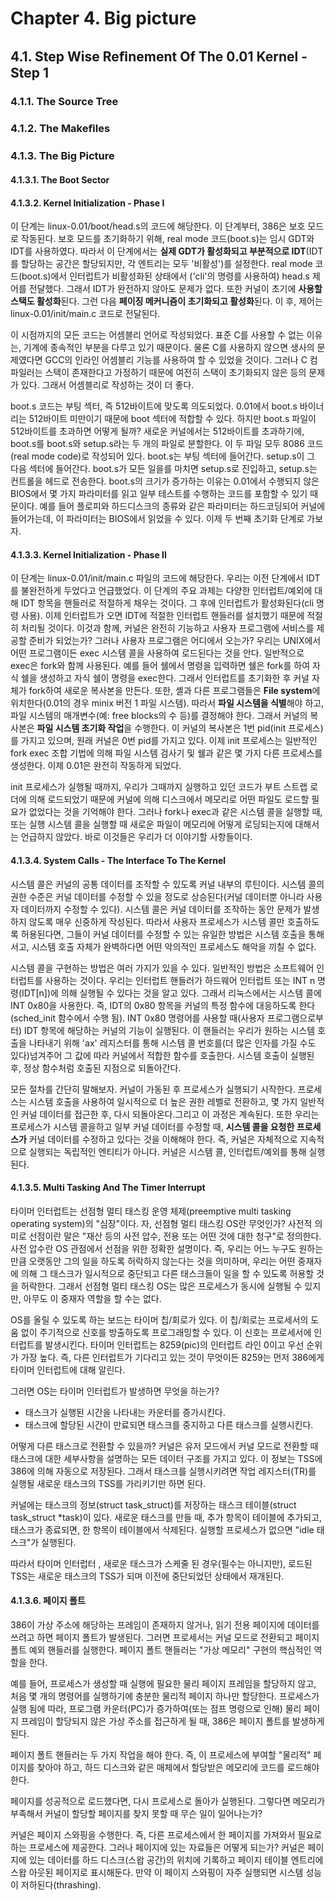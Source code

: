 # Chapter 4. Big picture

## 4.1. Step Wise Reﬁnement Of The 0.01 Kernel - Step 1

### 4.1.1. The Source Tree

### 4.1.2. The Makeﬁles

### 4.1.3. The Big Picture

#### 4.1.3.1. The Boot Sector

#### 4.1.3.2. Kernel Initialization - Phase I

이 단계는 linux-0.01/boot/head.s의 코드에 해당한다. 이 단계부터, 386은 보호 모드로 작동된다. 보호 모드를 초기화하기 위해, real mode 코드\(boot.s\)는 임시 GDT와 IDT를 사용하였다. 따라서 이 단계에서는 **실제 GDT가 활성화되고 부분적으로 IDT**\(IDT를 할당하는 공간은 할당되지만, 각 엔트리는 모두 '비활성'\)를 설정한다. real mode 코드\(boot.s\)에서 인터럽트가 비활성화된 상태에서 \('cli'의 명령를 사용하여\) head.s 제어를 전달했다. 그래서 IDT가 완전하지 않아도 문제가 없다. 또한 커널이 초기에 **사용할 스택도 활성화**된다. 그런 다음 **페이징 메커니즘이 초기화되고 활성화**된다. 이 후, 제어는 linux-0.01/init/main.c 코드로 전달된다. 

이 시점까지의 모든 코드는 어셈블리 언어로 작성되었다. 표준 C를 사용할 수 없는 이유는, 기계에 종속적인 부분을 다루고 있기 때문이다. 물론 C를 사용하지 않으면 생사의 문제였다면 GCC의 인라인 어셈블리 기능를 사용하여 할 수 있었을 것이다. 그러나 C 컴파일러는 스택이 존재한다고 가정하기 때문에 여전히 스택이 초기화되지 않은 등의 문제가 있다. 그래서 어셈블리로 작성하는 것이 더 좋다. 

boot.s 코드는 부팅 섹터, 즉 512바이트에 맞도록 의도되었다. 0.01에서 boot.s 바이너리는 512바이트 미만이기 때문에 boot 섹터에 적합할 수 있다. 하지만 boot.s 파일이 512바이트를 초과하면 어떻게 될까? 새로운 커널에서는 512바이트를 초과하기에, boot.s를 boot.s와 setup.s라는 두 개의 파일로 분할한다. 이 두 파일 모두 8086 코드\(real mode code\)로 작성되어 있다. boot.s는 부팅 섹터에 들어간다. setup.s이 그 다음 섹터에 들어간다.  boot.s가 모든 일을를 마치면 setup.s로 진입하고, setup.s는 컨트롤을 헤드로 전송한다. boot.s의 크기가 증가하는 이유는 0.01에서 수행되지 않은 BIOS에서 몇 가지 파라미터를 읽고 일부 테스트를 수행하는 코드를 포함할 수 있기 때문이다. 예를 들어 플로피와 하드디스크의 종류와 같은 파라미터는 하드코딩되어 커널에 들어가는데, 이 파라미터는 BIOS에서 읽었을 수 있다. 이제 두 번째 초기화 단계로 가보자.

#### 4.1.3.3. Kernel Initialization - Phase II

이 단계는 linux-0.01/init/main.c 파일의 코드에 해당한다. 우리는 이전 단계에서 IDT를 불완전하게 두었다고 언급했었다. 이 단계의 주요 과제는 다양한 인터럽트/예외에 대해 IDT 항목을 핸들러로 적절하게 채우는 것이다. 그 후에 인터럽트가 활성화된다\(cli 명령 사용\). 이제 인터럽트가 오면 IDT에 적절한 인터럽트 핸들러를 설치했기 때문에 적절히 처리될 것이다. 이것과 함께, 커널은 완전히 기능하고 사용자 프로그램에 서비스를 제공할 준비가 되었는가? 그러나 사용자 프로그램은 어디에서 오는가? 우리는 UNIX에서 어떤 프로그램이든 exec 시스템 콜을 사용하여 로드된다는 것을 안다. 일반적으로 exec은 fork와 함께 사용된다. 예를 들어 쉘에서 명령을 입력하면 쉘은 fork를 하여 자식 쉘을 생성하고 자식 쉘이 명령을 exec한다. 그래서 인터럽트를 초기화한 후 커널 자체가 fork하여 새로운 복사본을 만든다. 또한, 셸과 다른 프로그램들은 **File system**에 위치한다\(0.01의 경우 minix 버전 1 파일 시스템\). 따라서 **파일 시스템을 식별**해야 하고, 파일 시스템의 매개변수\(예: free blocks의 수 등\)를 결정해야 한다. 그래서 커널의 복사본은 **파일 시스템 초기화 작업**을 수행한다. 이 커널의 복사본은 1번 pid\(init 프로세스\)를 가지고 있으며, 원래 커널은 0번 pid를 가지고 있다. 이제 init 프로세스는 일반적인 fork exec 조합 기법에 의해 파일 시스템 검사기 및 쉘과 같은 몇 가지 다른 프로세스를 생성한다. 이제 0.01은 완전히 작동하게 되었다. 

init 프로세스가 실행될 때까지, 우리가 그때까지 실행하고 있던 코드가 부트 스트랩 로더에 의해 로드되었기 때문에 커널에 의해 디스크에서 메모리로 어떤 파일도 로드할 필요가 없었다는 것을 기억해야 한다. 그러나 fork나 exec과 같은 시스템 콜을 실행할 때, 또는 실행 시스템 콜을 실행할 때 새로운 파일이 메모리에 어떻게 로딩되는지에 대해서는 언급하지 않았다. 바로 이것들은 우리가 더 이야기할 사항들이다.

#### 4.1.3.4. System Calls - The Interface To The Kernel

시스템 콜은 커널의 공통 데이터를 조작할 수 있도록 커널 내부의 루틴이다. 시스템 콜의 권한 수준은 커널 데이터를 수정할 수 있을 정도로 상승된다\(커널 데이터뿐 아니라 사용자 데이터까지 수정할 수 있다\). 시스템 콜은 커널 데이터를 조작하는 동안 문제가 발생하지 않도록 매우 신중하게 작성된다. 따라서 사용자 프로세스가 시스템 콜만 호출하도록 허용된다면, 그들이 커널 데이터를 수정할 수 있는 유일한 방법은 시스템 호출을 통해서고, 시스템 호출 자체가 완벽하다면 어떤 악의적인 프로세스도 해악을 끼칠 수 없다. 

시스템 콜을 구현하는 방법은 여러 가지가 있을 수 있다. 일반적인 방법은 소프트웨어 인터럽트를 사용하는 것이다. 우리는 인터럽트 핸들러가 하드웨어 인터럽트 또는 INT n 명령\(IDT\[n\]\)에 의해 실행될 수 있다는 것을 알고 있다. 그래서 리눅스에서는 시스템 콜에 INT 0x80을 사용한다. 즉, IDT의 0x80 항목을 커널의 특정 함수에 대응하도록 한다\(sched\_init 함수에서 수행 됨\). INT 0x80 명령어를 사용할 때\(사용자 프로그램으로부터\) IDT 항목에 해당하는 커널의 기능이 실행된다. 이 핸들러는 우리가 원하는 시스템 호출을 나타내기 위해 'ax' 레지스터를 통해 시스템 콜 번호를\(더 많은 인자를 가질 수도 있다\)넘겨주어 그 값에 따라 커널에서 적합한 함수를 호출한다. 시스템 호출이 실행된 후, 정상 함수처럼 호출된 지점으로 되돌아간다.

모든 절차를 간단히 말해보자. 커널이 가동된 후 프로세스가 실행되기 시작한다. 프로세스는 시스템 호출을 사용하여 일시적으로 더 높은 권한 레벨로 전환하고, 몇 가지 일반적인 커널 데이터를 접근한 후, 다시 되돌아온다.그리고 이 과정은 계속된다. 또한 우리는 프로세스가 시스템 콜을하고 일부 커널 데이터를 수정할 때, **시스템 콜을 요청한 프로세스가** 커널 데이터를 수정하고 있다는 것을 이해해야 한다. 즉, 커널은 자체적으로 지속적으로 실행되는 독립적인 엔티티가 아니다. 커널은 시스템 콜, 인터럽트/예외를 통해 실행된다. 

#### 4.1.3.5. Multi Tasking And The Timer Interrupt

 타이머 인터럽트는 선점형 멀티 태스킹 운영 체제\(preemptive multi tasking operating system\)의 "심장"이다. 자, 선점형 멀티 태스킹 OS란 무엇인가? 사전적 의미로 선점이란 말은 "재산 등의 사전 압수, 전용 또는 어떤 것에 대한 청구"로 정의한다. 사전 압수란 OS 관점에서 선점을 위한 정확한 설명이다. 즉, 우리는 어느 누구도 원하는 만큼 오랫동안 그의 일을 하도록 허락하지 않는다는 것을 의미하며, 우리는 어떤 중재자에 의해 그 태스크가 일시적으로 중단되고 다른 태스크들이 일을 할 수 있도록 허용할 것을 허락한다. 그래서 선점형 멀티 태스킹 OS는 많은 프로세스가 동시에 실행될 수 있지만, 아무도 이 중재자 역할을 할 수는 없다. 

 OS를 올릴 수 있도록 하는 보드는 타이머 칩/회로가 있다. 이 칩/회로는 프로세서의 도움 없이 주기적으로 신호를 방출하도록 프로그래밍할 수 있다. 이 신호는 프로세서에 인터럽트를 발생시킨다. 타이머 인터럽트는 8259\(pic\)의 인터럽트 라인 0이고 우선 순위가 가장 높다. 즉, 다른 인터럽트가 기다리고 있는 것이 무엇이든 8259는 먼저 386에게 타이머 인터럽트에 대해 알린다.

그러면 OS는 타이머 인터럽트가 발생하면 무엇을 하는가? 

* 태스크가 실행된 시간을 나타내는 카운터를 증가시킨다.
* 태스크에 할당된 시간이 만료되면 태스크를 중지하고 다른 태스크를 실행시킨다. 

어떻게 다른 태스크로 전환할 수 있을까? 커널은 유저 모드에서 커널 모드로 전환할 때 태스크에 대한 세부사항을 설명하는 모든 데이터 구조를 가지고 있다. 이 정보는 TSS에 386에 의해 자동으로 저장된다. 그래서 태스크를 실행시키려면 작업 레지스터\(TR\)를 실행될 새로운 태스크의 TSS를 가리키기만 하면 된다. 

커널에는 태스크의 정보\(struct task\_struct\)를 저장하는 태스크 테이블\(struct task\_struct \*task\)이 있다. 새로운 태스크를 만들 때, 추가 항목이 테이블에 추가되고, 태스크가 종료되면, 한 항목이 테이블에서 삭제된다. 실행할 프로세스가 없으면 "idle 태스크"가 실행된다. 

따라서 타이머 인터럽터 , 새로운 태스크가 스케줄 된 경우\(필수는 아니지만\), 로드된 TSS는 새로운 태스크의 TSS가 되며 이전에 중단되었던 상태에서 재개된다. 

#### 4.1.3.6. 페이지 폴트 

386이 가상 주소에 해당하는 프레임이 존재하지 않거나,  읽기 전용  페이지에 데이터를 쓰려고 하면 페이지 폴트가 발생된다. 그러면 프로세서는 커널 모드로 전환되고 페이지 폴트 예외 핸들러를 실행한다. 페이지 폴트 핸들러는 "가상 메모리" 구현의 핵심적인 역할을 한다. 

예를 들어, 프로세스가 생성할 때 실행에 필요한 물리 페이지 프레임을 할당하지 않고,  처음 몇 개의 명령어를 실행하기에 충분한 물리적 페이지 하나만 할당한다. 프로세스가 실행 됨에 따라, 프로그램 카운터\(PC\)가 증가하여\(또는 점프 명령으로 인해\) 물리 페이지 프레임이 할당되지 않은 가상 주소를 접근하게 될 때,  386은 페이지 폴트를 발생하게 된다. 

페이지 폴트 핸들러는 두 가지 작업을 해야 한다. 즉, 이 프로세스에 부여할 "물리적" 페이지를 찾아야 하고, 하드 디스크와 같은 매체에서 할당받은 메모리에 코드를 로드해야 한다.

페이지를 성공적으로 로드했다면, 다시 프로세스로 돌아가 실행된다. 그렇다면 메모리가 부족해서 커널이 할당할 페이지를 찾지 못할 때 무슨 일이 일어나는가? 

커널은 페이지 스와핑을 수행한다. 즉, 다른 프로세스에서 한 페이지를 가져와서 필요로 하는 프로세스에 제공한다. 그러나 페이지에 있는 자료들은 어떻게 되는가? 커널은 페이지에 있는 데이터를 하드 디스크\(스왑 공간\)의 위치에 기록하고 페이지 테이블 엔트리에 스왑 아웃된 페이지로 표시해둔다. 만약 이 페이지 스와핑이 자주 실행되면 시스템 성능이 저하된다\(thrashing\).

 

